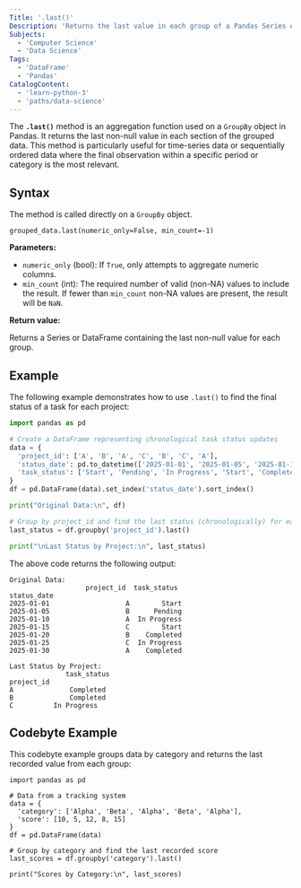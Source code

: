 ```yaml
---
Title: '.last()'
Description: 'Returns the last value in each group of a Pandas Series or DataFrame.'
Subjects:
  - 'Computer Science'
  - 'Data Science'
Tags:
  - 'DataFrame'
  - 'Pandas'
CatalogContent:
  - 'learn-python-3'
  - 'paths/data-science'
---
```


The **`.last()`** method is an aggregation function used on a `GroupBy` object in Pandas. It returns the last non-null value in each section of the grouped data. This method is particularly useful for time-series data or sequentially ordered data where the final observation within a specific period or category is the most relevant.

## Syntax

The method is called directly on a `GroupBy` object.

```pseudo
grouped_data.last(numeric_only=False, min_count=-1)
```

**Parameters:**

- `numeric_only` (bool): If `True`, only attempts to aggregate numeric columns.
- `min_count` (int): The required number of valid (non-NA) values to include the result. If fewer than `min_count` non-NA values are present, the result will be `NaN`.

**Return value:**

Returns a Series or DataFrame containing the last non-null value for each group.

## Example

The following example demonstrates how to use `.last()` to find the final status of a task for each project:

```py
import pandas as pd

# Create a DataFrame representing chronological task status updates
data = {
  'project_id': ['A', 'B', 'A', 'C', 'B', 'C', 'A'],
  'status_date': pd.to_datetime(['2025-01-01', '2025-01-05', '2025-01-10', '2025-01-15', '2025-01-20', '2025-01-25', '2025-01-30']),
  'task_status': ['Start', 'Pending', 'In Progress', 'Start', 'Completed', 'In Progress', 'Completed']
}
df = pd.DataFrame(data).set_index('status_date').sort_index()

print("Original Data:\n", df)

# Group by project_id and find the last status (chronologically) for each project
last_status = df.groupby('project_id').last()

print("\nLast Status by Project:\n", last_status)
```

The above code returns the following output:

```shell
Original Data:
                   project_id  task_status
status_date
2025-01-01                   A        Start
2025-01-05                   B      Pending
2025-01-10                   A  In Progress
2025-01-15                   C        Start
2025-01-20                   B    Completed
2025-01-25                   C  In Progress
2025-01-30                   A    Completed

Last Status by Project:
              task_status
project_id
A              Completed
B              Completed
C          In Progress
```

## Codebyte Example

This codebyte example groups data by category and returns the last recorded value from each group:

```codebyte/python
import pandas as pd

# Data from a tracking system
data = {
  'category': ['Alpha', 'Beta', 'Alpha', 'Beta', 'Alpha'],
  'score': [10, 5, 12, 8, 15]
}
df = pd.DataFrame(data)

# Group by category and find the last recorded score
last_scores = df.groupby('category').last()

print("Scores by Category:\n", last_scores)
```
